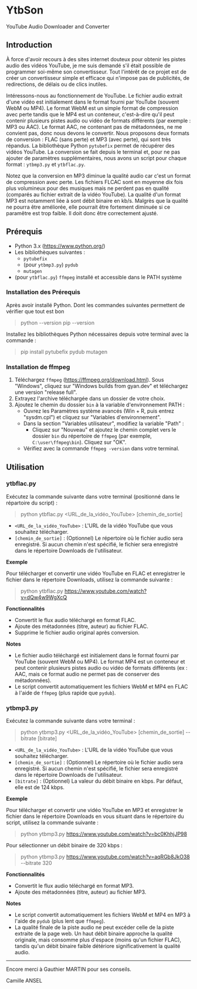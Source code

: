 # YtbSon

YouTube Audio Downloader and Converter

## Introduction

À force d'avoir recours à des sites internet douteux pour obtenir les pistes audio des vidéos YouTube, je me suis demandé s'il était possible de programmer soi-même son convertisseur. Tout l'intérêt de ce projet est de créer un convertisseur simple et efficace qui n'impose pas de publicités, de redirections, de délais ou de clics inutiles.

Intéressons-nous au fonctionnement de YouTube. Le fichier audio extrait d'une vidéo est initialement dans le format fourni par YouTube (souvent WebM ou MP4). Le format  WebM est un simple format de compression avec perte tandis que le MP4 est un conteneur, c'est-à-dire qu'il peut contenir plusieurs pistes audio ou vidéo de formats différents (par exemple : MP3 ou AAC). Le format AAC, ne contenant pas de métadonnées, ne me convient pas, donc nous devons le convertir. Nous proposons deux formats de conversion : FLAC (sans perte) et MP3 (avec perte), qui sont très répandus. La bibliothèque Python `pytubefix` permet de récupérer des vidéos YouTube. La conversion se fait depuis le terminal et, pour ne pas ajouter de paramètres supplémentaires, nous avons un script pour chaque format : `ytbmp3.py` et `ytbflac.py`. 

Notez que la conversion en MP3 diminue la qualité audio car c'est un format de compression avec perte. Les fichiers FLCAC sont en moyenne dix fois plus volumineux pour des musiques mais ne perdent pas en qualité (comparés au fichier extrait de la vidéo YouTube). La qualité d'un format MP3 est notamment liée à sont débit binaire en kb/s. Malgrès que la qualité ne pourra être améliorée, elle pourrait être fortement diminuée si ce paramêtre est trop faible. Il doit donc être correctement ajusté.

## Prérequis

- Python 3.x (<https://www.python.org/>)
- Les bibliothèques suivantes :
  - `pytubefix`
  - (pour `ytbmp3.py`) `pydub`
  - `mutagen`
- (pour `ytbflac.py`) `ffmpeg` installé et accessible dans le PATH système

### Installation des Prérequis

Après avoir installé Python. Dont les commandes suivantes permettent de vérifier que tout est bon

> python --version
> pip --version

Installez les bibliothèques Python nécessaires depuis votre terminal avec la commande :

> pip install pytubefix pydub mutagen

### Installation de ffmpeg

1. Téléchargez `ffmpeg` (<https://ffmpeg.org/download.html>). Sous "Windows", cliquez sur "Windows builds from gyan.dev" et téléchargez une version "release full".
2. Extrayez l'archive téléchargée dans un dossier de votre choix.
3. Ajoutez le chemin du dossier `bin` à la variable d'environnement PATH :
   - Ouvrez les Paramètres système avancés (Win + R, puis entrez "sysdm.cpl") et cliquez sur "Variables d'environnement".
   - Dans la section "Variables utilisateur", modifiez la variable "Path" :
     - Cliquez sur "Nouveau" et ajoutez le chemin complet vers le dossier `bin` du répertoire de `ffmpeg` (par exemple, `C:\user\ffmpeg\bin`). Cliquez sur "OK".
   - Vérifiez avec la commande `ffmpeg -version` dans votre terminal.


## Utilisation

### ytbflac.py

Exécutez la commande suivante dans votre terminal (positionné dans le répartoire du script) :

> python ytbflac.py <URL_de_la_vidéo_YouTube> [chemin_de_sortie]

- `<URL_de_la_vidéo_YouTube>` : L'URL de la vidéo YouTube que vous souhaitez télécharger.
- `[chemin_de_sortie]` : (Optionnel) Le répertoire où le fichier audio sera enregistré. Si aucun chemin n'est spécifié, le fichier sera enregistré dans le répertoire Downloads de l'utilisateur.

**Exemple**

Pour télécharger et convertir une vidéo YouTube en FLAC et enregistrer le fichier dans le répertoire Downloads, utilisez la commande suivante :

> python ytbflac.py https://www.youtube.com/watch?v=dQw4w9WgXcQ

**Fonctionnalités**

- Convertit le flux audio téléchargé en format FLAC.
- Ajoute des métadonnées (titre, auteur) au fichier FLAC.
- Supprime le fichier audio original après conversion.

**Notes**

- Le fichier audio téléchargé est initialement dans le format fourni par YouTube (souvent WebM ou MP4). Le format MP4 est un conteneur et peut contenir plusieurs pistes audio ou vidéo de formats différents (ex : AAC, mais ce format audio ne permet pas de conserver des métadonnées).
- Le script convertit automatiquement les fichiers WebM et MP4 en FLAC à l'aide de `ffmpeg` (plus rapide que `pydub`).

### ytbmp3.py

Exécutez la commande suivante dans votre terminal :

> python ytbmp3.py <URL_de_la_vidéo_YouTube> [chemin_de_sortie] --bitrate [bitrate]


- `<URL_de_la_vidéo_YouTube>` : L'URL de la vidéo YouTube que vous souhaitez télécharger.
- `[chemin_de_sortie]` : (Optionnel) Le répertoire où le fichier audio sera enregistré. Si aucun chemin n'est spécifié, le fichier sera enregistré dans le répertoire Downloads de l'utilisateur.
- `[bitrate]` : (Optionnel) La valeur du débit binaire en kbps. Par défaut, elle est de 124 kbps.

**Exemple**

Pour télécharger et convertir une vidéo YouTube en MP3 et enregistrer le fichier dans le répertoire Downloads en vous situant dans le répertoire du script, utilisez la commande suivante :

> python ytbmp3.py https://www.youtube.com/watch?v=bc0KhhjJP98


Pour sélectionner un débit binaire de 320 kbps :

> python ytbmp3.py https://www.youtube.com/watch?v=aqRGb8JkO38 --bitrate 320


**Fonctionnalités**

- Convertit le flux audio téléchargé en format MP3.
- Ajoute des métadonnées (titre, auteur) au fichier MP3.

**Notes**

- Le script convertit automatiquement les fichiers WebM et MP4 en MP3 à l'aide de `pydub` (plus lent que `ffmpeg`).
- La qualité finale de la piste audio ne peut excéder celle de la piste extraite de la page web. Un haut débit binaire approche la qualité originale, mais consomme plus d'espace (moins qu'un fichier FLAC), tandis qu'un débit binaire faible détériore significativement la qualité audio.


-------------------------------------------------

Encore merci à Gauthier MARTIN pour ses conseils.

Camille ANSEL
